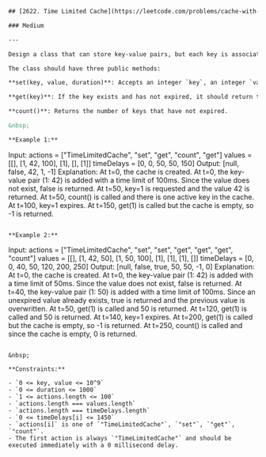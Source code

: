 ```html
## [2622. Time Limited Cache](https://leetcode.com/problems/cache-with-time-limit)

### Medium

---

Design a class that can store key-value pairs, but each key is associated with an expiration time.

The class should have three public methods:

**set(key, value, duration)**: Accepts an integer `key`, an integer `value`, and a `duration` in milliseconds. After the specified duration, the key should no longer be accessible. If the same key already exists and has not expired, it should return `true`; otherwise, it should return `false`. If the key already exists, the value and duration should be overwritten.

**get(key)**: If the key exists and has not expired, it should return the associated value. Otherwise, it should return `-1`.

**count()**: Returns the number of keys that have not expired.

&nbsp;

**Example 1:**

```
Input:
actions = ["TimeLimitedCache", "set", "get", "count", "get"]
values = [[], [1, 42, 100], [1], [], [1]]
timeDelays = [0, 0, 50, 50, 150]
Output: [null, false, 42, 1, -1]
Explanation:
At t=0, the cache is created.
At t=0, the key-value pair (1: 42) is added with a time limit of 100ms. Since the value does not exist, false is returned.
At t=50, key=1 is requested and the value 42 is returned.
At t=50, count() is called and there is one active key in the cache.
At t=100, key=1 expires.
At t=150, get(1) is called but the cache is empty, so -1 is returned.
```

**Example 2:**

```
Input:
actions = ["TimeLimitedCache", "set", "set", "get", "get", "get", "count"]
values = [[], [1, 42, 50], [1, 50, 100], [1], [1], [1], []]
timeDelays = [0, 0, 40, 50, 120, 200, 250]
Output: [null, false, true, 50, 50, -1, 0]
Explanation:
At t=0, the cache is created.
At t=0, the key-value pair (1: 42) is added with a time limit of 50ms. Since the value does not exist, false is returned.
At t=40, the key-value pair (1: 50) is added with a time limit of 100ms. Since an unexpired value already exists, true is returned and the previous value is overwritten.
At t=50, get(1) is called and 50 is returned.
At t=120, get(1) is called and 50 is returned.
At t=140, key=1 expires.
At t=200, get(1) is called but the cache is empty, so -1 is returned.
At t=250, count() is called and since the cache is empty, 0 is returned.
```

&nbsp;

**Constraints:**

- `0 <= key, value <= 10^9`
- `0 <= duration <= 1000`
- `1 <= actions.length <= 100`
- `actions.length === values.length`
- `actions.length === timeDelays.length`
- `0 <= timeDelays[i] <= 1450`
- `actions[i]` is one of `"TimeLimitedCache"`, `"set"`, `"get"`, `"count"`.
- The first action is always `"TimeLimitedCache"` and should be executed immediately with a 0 millisecond delay.
```